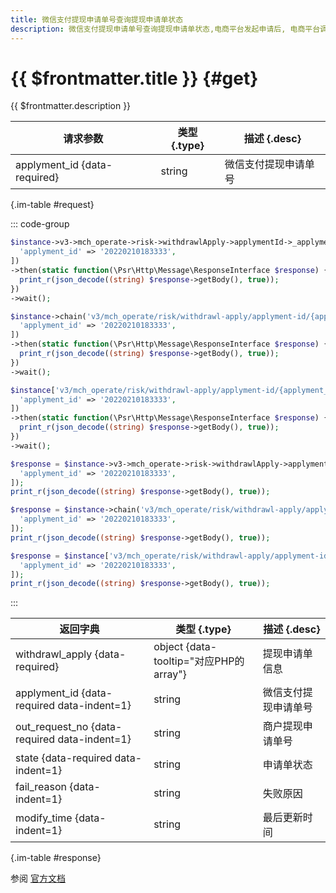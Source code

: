 ```yaml
---
title: 微信支付提现申请单号查询提现申请单状态
description: 微信支付提现申请单号查询提现申请单状态,电商平台发起申请后, 电商平台调用此接口查询审批和出款进度
---
```


# {{ $frontmatter.title }} {#get}

{{ $frontmatter.description }}

| 请求参数 | 类型 {.type} | 描述 {.desc}
| --- | --- | ---
| applyment_id {data-required} | string | 微信支付提现申请单号

{.im-table #request}

::: code-group

```php [异步纯链式]
$instance->v3->mch_operate->risk->withdrawlApply->applymentId->_applyment_id_->getAsync([
  'applyment_id' => '20220210183333',
])
->then(static function(\Psr\Http\Message\ResponseInterface $response) {
  print_r(json_decode((string) $response->getBody(), true));
})
->wait();
```

```php [异步声明式]
$instance->chain('v3/mch_operate/risk/withdrawl-apply/applyment-id/{applyment_id}')->getAsync([
  'applyment_id' => '20220210183333',
])
->then(static function(\Psr\Http\Message\ResponseInterface $response) {
  print_r(json_decode((string) $response->getBody(), true));
})
->wait();
```

```php [异步属性式]
$instance['v3/mch_operate/risk/withdrawl-apply/applyment-id/{applyment_id}']->getAsync([
  'applyment_id' => '20220210183333',
])
->then(static function(\Psr\Http\Message\ResponseInterface $response) {
  print_r(json_decode((string) $response->getBody(), true));
})
->wait();
```

```php [同步纯链式]
$response = $instance->v3->mch_operate->risk->withdrawlApply->applymentId->_applyment_id_->get([
  'applyment_id' => '20220210183333',
]);
print_r(json_decode((string) $response->getBody(), true));
```

```php [同步声明式]
$response = $instance->chain('v3/mch_operate/risk/withdrawl-apply/applyment-id/{applyment_id}')->get([
  'applyment_id' => '20220210183333',
]);
print_r(json_decode((string) $response->getBody(), true));
```

```php [同步属性式]
$response = $instance['v3/mch_operate/risk/withdrawl-apply/applyment-id/{applyment_id}']->get([
  'applyment_id' => '20220210183333',
]);
print_r(json_decode((string) $response->getBody(), true));
```

:::

| 返回字典 | 类型 {.type} | 描述 {.desc}
| --- | --- | ---
| withdrawl_apply {data-required} | object {data-tooltip="对应PHP的array"} | 提现申请单信息
| applyment_id {data-required data-indent=1} | string | 微信支付提现申请单号
| out_request_no {data-required data-indent=1} | string | 商户提现申请单号
| state {data-required data-indent=1} | string | 申请单状态
| fail_reason {data-indent=1} | string | 失败原因
| modify_time {data-indent=1} | string | 最后更新时间

{.im-table #response}

参阅 [官方文档](https://pay.weixin.qq.com/wiki/doc/apiv3_partner/apis/chapter7_8_8.shtml)
